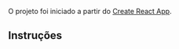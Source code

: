 O projeto foi iniciado a partir do [Create React App](https://github.com/facebookincubator/create-react-app).

## Instruções
